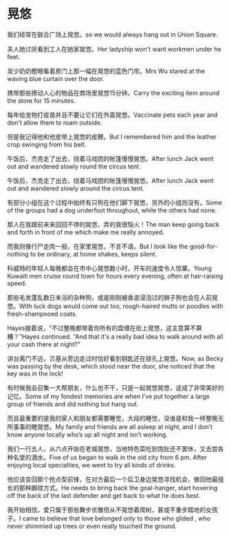 # 晃悠

<p><span class="chinese">我们经常在联合广场上晃悠。</span><span class="english">so we would always hang out in Union Square.</span></p>

<p><span class="chinese">夫人她讨厌看到工人在她家晃悠。</span><span class="english">Her ladyship won't want workmen under he feet.</span></p>

<p><span class="chinese">吴少奶奶瞪眼看着房门上那一幅在晃悠的蓝色门帘。</span><span class="english">Mrs Wu stared at the waving blue curtain over the door.</span></p>

<p><span class="chinese">携带那些撩动人心的物品在商场里晃悠15分钟。</span><span class="english">Carry the exciting item around the store for 15 minutes.</span></p>

<p><span class="chinese">每年给宠物打疫苗并且不要让它们在外面晃悠。</span><span class="english">Vaccinate pets each year and don't allow them to roam outside.</span></p>

<p><span class="chinese">但是我记得他和他皮带上晃悠的皮鞭。</span><span class="english">But I remembered him and the leather crop swinging from his belt.</span></p>

<p><span class="chinese">午饭后，杰克走了出去，绕着马戏团的帐篷慢慢晃悠。</span><span class="english">After lunch Jack went out and wandered slowly round the circus tent.</span></p>

<p><span class="chinese">午饭后，杰克走了出去，绕着马戏团的帐篷慢慢晃悠。</span><span class="english">After lunch Jack went out and wandered slowly around the circus tent.</span></p>

<p><span class="chinese">有部分小组在这个过程中始终有只狗在他们脚下晃悠，另外的小组则没有。</span><span class="english">Some of the groups had a dog underfoot throughout, while the others had none.</span></p>

<p><span class="chinese">那人在我跟前来来回回不停的晃悠，弄的我很恼火！</span><span class="english">The man keep going back and forth in front of me which make me really annoyed.</span></p>

<p><span class="chinese">而我则像行尸走肉一般，在家里晃悠，不言不语。</span><span class="english">But I look like the good-for-nothing to be ordinary, at home shakes, keeps silent.</span></p>

<p><span class="chinese">科威特的年轻人每晚都会在市中心晃悠数小时，开车的速度令人惊粟。</span><span class="english">Young Kuwaiti men cruise round town for hours every evening, often at hair-raising speed.</span></p>

<p><span class="chinese">那些毛发蓬乱数日未浴的杂种狗，或是刚刚被香波浸泡过的狮子狗也会在人前晃悠。</span><span class="english">With luck dogs would come out too, rough-haired mutts or poodles with fresh-shampooed coats.</span></p>

<p><span class="chinese">Hayes接着说，“不过整晚都带着你所有的盘缠在街上晃悠，这主意算不算糟？”</span><span class="english">Hayes continued. "And that it's a really bad idea to walk around with all your cash there at night?"</span></p>

<p><span class="chinese">讲台离门不远，贝基从旁边走过时恰好看到钥匙还在锁孔上晃悠。</span><span class="english">Now, as Becky was passing by the desk, which stood near the door, she noticed that the key was in the lock!</span></p>

<p><span class="chinese">有时候我会召集一大帮朋友，什么也不干，只是一起晃悠晃悠，这成了非常美好的记忆。</span><span class="english">Some of my fondest memories are when I’ve put together a large group of friends and did nothing but hang out.</span></p>

<p><span class="chinese">而且最重要的是我的家人和朋友都需要睡觉，大段的睡觉，没谁是和我一样整晚无所事事的瞎晃悠。</span><span class="english">My family and friends are all asleep at night, and I don’t know anyone locally who’s up all night and isn’t working.</span></p>

<p><span class="chinese">我们一行五人，从六点开始在老城晃悠，当地特色菜吃到饱肚还不罢休，又去尝各种名堂的酒水。</span><span class="english">Five of us began to walk in the old city from 6 pm. After enjoying local specialties, we went to try all kinds of drinks.</span></p>

<p><span class="chinese">他应该变回那个抢点型前锋，在对方最后一个后卫身边晃悠寻找机会，做回他最擅长的那种踢球方式。</span><span class="english">He needs to bring back the goal-hanger, start hovering off the back of the last defender and get back to what he does best.</span></p>

<p><span class="chinese">我开始相信，爱只属于那些舞步优雅但从不晃悠着爬树，甚或不重步踏地的女孩子。</span><span class="english">I came to believe that love belonged only to those who glided , who never shimmied up trees or even really touched the ground.</span></p>

